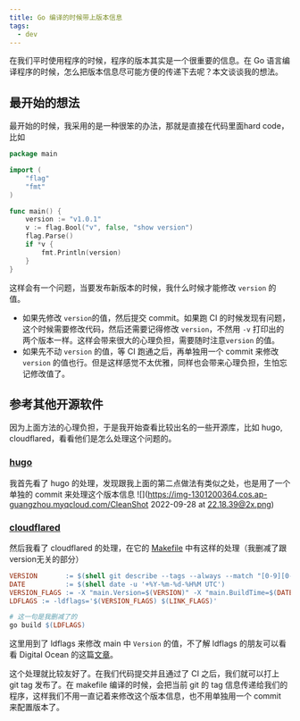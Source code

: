 ```yaml
---
title: Go 编译的时候带上版本信息
tags:
  - dev
---
```

在我们平时使用程序的时候，程序的版本其实是一个很重要的信息。在 Go 语言编译程序的时候，怎么把版本信息尽可能方便的传递下去呢？本文谈谈我的想法。

## 最开始的想法
最开始的时候，我采用的是一种很笨的办法，那就是直接在代码里面hard code，比如
```go
package main

import (
	"flag"
	"fmt"
)

func main() {
	version := "v1.0.1"
	v := flag.Bool("v", false, "show version")
	flag.Parse()
	if *v {
		fmt.Println(version)
	}
}
```
这样会有一个问题，当要发布新版本的时候，我什么时候才能修改 `version` 的值。
- 如果先修改 `version`的值，然后提交 commit。如果跑 CI 的时候发现有问题，这个时候需要修改代码，然后还需要记得修改 `version`，不然用 `-v` 打印出的两个版本一样。这样会带来很大的心理负担，需要随时注意`version` 的值。
- 如果先不动 `version` 的值，等 CI 跑通之后，再单独用一个 commit 来修改 `version` 的值也行。但是这样感觉不太优雅，同样也会带来心理负担，生怕忘记修改值了。

## 参考其他开源软件
因为上面方法的心理负担，于是我开始查看比较出名的一些开源库，比如 hugo, cloudflared，看看他们是怎么处理这个问题的。

### [hugo](https://github.com/gohugoio/hugo)
我首先看了 hugo 的处理，发现跟我上面的第二点做法有类似之处，也是用了一个单独的 commit 来处理这个版本信息
![](https://img-1301200364.cos.ap-guangzhou.myqcloud.com/CleanShot 2022-09-28 at 22.18.39@2x.png)

### [cloudflared](https://github.com/cloudflare/cloudflared)
然后我看了 cloudflared 的处理，在它的 [Makefile](https://github.com/cloudflare/cloudflared/blob/master/Makefile) 中有这样的处理（我删减了跟version无关的部分）
```makefile
VERSION       := $(shell git describe --tags --always --match "[0-9][0-9][0-9][0-9].*.*")
DATE          := $(shell date -u '+%Y-%m-%d-%H%M UTC')
VERSION_FLAGS := -X "main.Version=$(VERSION)" -X "main.BuildTime=$(DATE)"
LDFLAGS := -ldflags='$(VERSION_FLAGS) $(LINK_FLAGS)'

# 这一句是我删减了的
go build $(LDFLAGS) 
```
这里用到了 ldflags 来修改 main 中 `Version` 的值，不了解 ldflags 的朋友可以看看 Digital Ocean 的这篇[文章](https://www.digitalocean.com/community/tutorials/using-ldflags-to-set-version-information-for-go-applications)。

这个处理就比较友好了。在我们代码提交并且通过了 CI 之后，我们就可以打上 git tag 发布了。在 makefile 编译的时候，会把当前 git 的 tag 信息传递给我们的程序，这样我们不用一直记着来修改这个版本信息，也不用单独用一个 commit 来配置版本了。



